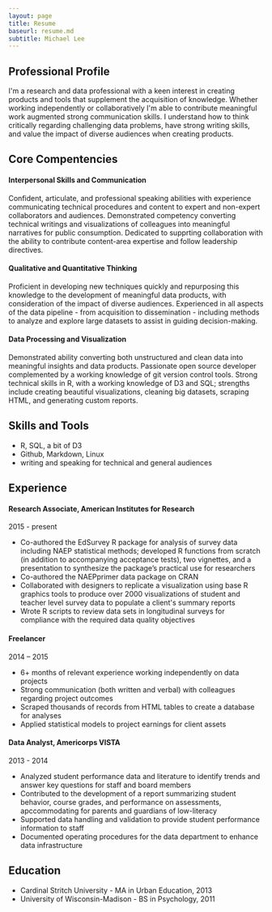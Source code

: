 ```yaml
---
layout: page
title: Resume
baseurl: resume.md
subtitle: Michael Lee
---
```


## Professional Profile
I'm a research and data professional with a keen interest in creating products and tools that supplement the acquisition of knowledge. Whether working independently or collaboratively I'm able to contribute meaningful work augmented strong communication skills. I understand how to think critically regarding challenging data problems, have strong writing skills, and value the impact of diverse audiences when creating products.

## Core Compentencies

<p></p>

#### Interpersonal Skills and Communication
Confident, articulate, and professional speaking abilities with experience communicating technical procedures and content to expert and non-expert collaborators and audiences. Demonstrated competency converting technical writings and visualizations of colleagues into meaningful narratives for public consumption. Dedicated to supprting collaboration with the ability to contribute content-area expertise and follow leadership directives.

#### Qualitative and Quantitative Thinking
Proficient in developing new techniques quickly and repurposing this knowledge to the development of meaningful data products, with consideration of the impact of diverse audiences. Experienced in all aspects of the data pipeline - from acquisition to dissemination - including methods to analyze and explore large datasets to assist in guiding decision-making.

#### Data Processing and Visualization
Demonstrated ability converting both unstructured and clean data into meaningful insights and data products. Passionate open source developer complemented by a working knowledge of git version control tools. Strong technical skills in R, with a working knowledge of D3 and SQL; strengths include creating beautiful visualizations, cleaning big datasets, scraping HTML, and generating custom reports.

## Skills and Tools

* R, SQL, a bit of D3
* Github, Markdown, Linux
* writing and speaking for technical and general audiences

## Experience
<p></p>

#### Research Associate, American Institutes for Research
2015 - present

* Co-authored the EdSurvey R package for analysis of survey data including NAEP statistical methods; developed R functions from scratch (in addition to accompanying acceptance tests), two vignettes, and a presentation to synthesize the package’s practical use for researchers
* Co-authored the NAEPprimer data package on CRAN
* Collaborated with designers to replicate a visualization using base R graphics tools to produce over 2000 visualizations of student and teacher level survey data to populate a client's summary reports
* Wrote R scripts to review data sets in longitudinal surveys for compliance with the required data quality objectives

<p></p>

#### Freelancer
2014 – 2015

* 6+ months of relevant experience working independently on data projects
* Strong communication (both written and verbal) with colleagues regarding project outcomes
* Scraped thousands of records from HTML tables to create a database for analyses
* Applied statistical models to project earnings for client assets

<p></p>

#### Data Analyst, Americorps VISTA
2013 - 2014

* Analyzed student performance data and literature to identify trends and answer key questions for staff and board members
* Contributed to the development of a report summarizing student behavior, course grades, and performance on assessments, apccommodating for parents and guardians of low-literacy
* Supported data handling and validation to provide student performance information to staff
* Documented operating procedures for the data department to enhance data infrastructure

<p></p>

## Education

* Cardinal Stritch University - MA in Urban Education, 2013
* University of Wisconsin-Madison - BS in Psychology, 2011
